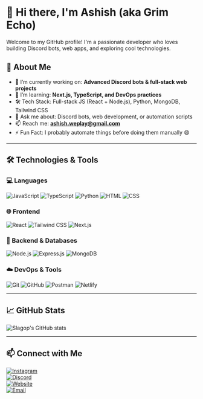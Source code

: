 # 👋 Hi there, I'm Ashish (aka Grim Echo)

Welcome to my GitHub profile! I'm a passionate developer who loves building Discord bots, web apps, and exploring cool technologies.

## 🚀 About Me

- 🔭 I’m currently working on: **Advanced Discord bots & full-stack web projects**
- 🌱 I’m learning: **Next.js, TypeScript, and DevOps practices**
- 🛠️ Tech Stack: Full-stack JS (React + Node.js), Python, MongoDB, Tailwind CSS
- 💬 Ask me about: Discord bots, web development, or automation scripts
- 📫 Reach me: **ashish.weplay@gmail.com**
- ⚡ Fun Fact: I probably automate things before doing them manually 😄

---

## 🛠️ Technologies & Tools

### 💻 Languages
![JavaScript](https://img.shields.io/badge/-JavaScript-F7DF1E?style=flat-square&logo=javascript&logoColor=black)
![TypeScript](https://img.shields.io/badge/-TypeScript-3178C6?style=flat-square&logo=typescript&logoColor=white)
![Python](https://img.shields.io/badge/-Python-3776AB?style=flat-square&logo=python&logoColor=white)
![HTML](https://img.shields.io/badge/-HTML5-E34F26?style=flat-square&logo=html5&logoColor=white)
![CSS](https://img.shields.io/badge/-CSS3-1572B6?style=flat-square&logo=css3&logoColor=white)

### 🌐 Frontend
![React](https://img.shields.io/badge/-React-61DAFB?style=flat-square&logo=react&logoColor=black)
![Tailwind CSS](https://img.shields.io/badge/-Tailwind_CSS-38B2AC?style=flat-square&logo=tailwind-css&logoColor=white)
![Next.js](https://img.shields.io/badge/-Next.js-000000?style=flat-square&logo=next.js&logoColor=white)

### 🧰 Backend & Databases
![Node.js](https://img.shields.io/badge/-Node.js-339933?style=flat-square&logo=node.js&logoColor=white)
![Express.js](https://img.shields.io/badge/-Express.js-000000?style=flat-square&logo=express&logoColor=white)
![MongoDB](https://img.shields.io/badge/-MongoDB-47A248?style=flat-square&logo=mongodb&logoColor=white)

### ☁️ DevOps & Tools
![Git](https://img.shields.io/badge/-Git-F05032?style=flat-square&logo=git&logoColor=white)
![GitHub](https://img.shields.io/badge/-GitHub-181717?style=flat-square&logo=github&logoColor=white)
![Postman](https://img.shields.io/badge/-Postman-FF6C37?style=flat-square&logo=postman&logoColor=white)
![Netlify](https://img.shields.io/badge/-Netlify-00C7B7?style=flat-square&logo=netlify&logoColor=white)

---

## 📈 GitHub Stats

![Slagop's GitHub stats](https://github-readme-stats.vercel.app/api?username=slagop-Dev&show_icons=true&theme=tokyonight)

---

## 📫 Connect with Me

[![Instagram](https://img.shields.io/badge/-itz.ashish0_0-E4405F?style=flat-square&logo=instagram&logoColor=white)](https://instagram.com/itz.ashish0_0)  
[![Discord](https://img.shields.io/badge/-grim.echo-5865F2?style=flat-square&logo=discord&logoColor=white)](https://discord.com/users/grim.echo)  
[![Website](https://img.shields.io/badge/-itsgrim.netlify.app-000000?style=flat-square&logo=netlify&logoColor=white)](https://itsgrim.netlify.app)  
[![Email](https://img.shields.io/badge/-ashish.weplay@gmail.com-D14836?style=flat-square&logo=gmail&logoColor=white)](mailto:ashish.weplay@gmail.com)
